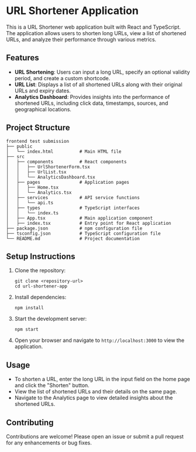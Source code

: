 # URL Shortener Application

This is a URL Shortener web application built with React and TypeScript. The application allows users to shorten long URLs, view a list of shortened URLs, and analyze their performance through various metrics.

## Features

- **URL Shortening**: Users can input a long URL, specify an optional validity period, and create a custom shortcode.
- **URL List**: Displays a list of all shortened URLs along with their original URLs and expiry dates.
- **Analytics Dashboard**: Provides insights into the performance of shortened URLs, including click data, timestamps, sources, and geographical locations.

## Project Structure

```
frontend test submission
├── public
│   └── index.html          # Main HTML file
├── src
│   ├── components          # React components
│   │   ├── UrlShortenerForm.tsx
│   │   ├── UrlList.tsx
│   │   └── AnalyticsDashboard.tsx
│   ├── pages               # Application pages
│   │   ├── Home.tsx
│   │   └── Analytics.tsx
│   ├── services            # API service functions
│   │   └── api.ts
│   ├── types               # TypeScript interfaces
│   │   └── index.ts
│   ├── App.tsx             # Main application component
│   ├── index.tsx           # Entry point for React application
├── package.json            # npm configuration file
├── tsconfig.json           # TypeScript configuration file
└── README.md               # Project documentation
```

## Setup Instructions

1. Clone the repository:
   ```
   git clone <repository-url>
   cd url-shortener-app
   ```

2. Install dependencies:
   ```
   npm install
   ```

3. Start the development server:
   ```
   npm start
   ```

4. Open your browser and navigate to `http://localhost:3000` to view the application.

## Usage

- To shorten a URL, enter the long URL in the input field on the home page and click the "Shorten" button.
- View the list of shortened URLs and their details on the same page.
- Navigate to the Analytics page to view detailed insights about the shortened URLs.

## Contributing

Contributions are welcome! Please open an issue or submit a pull request for any enhancements or bug fixes.
